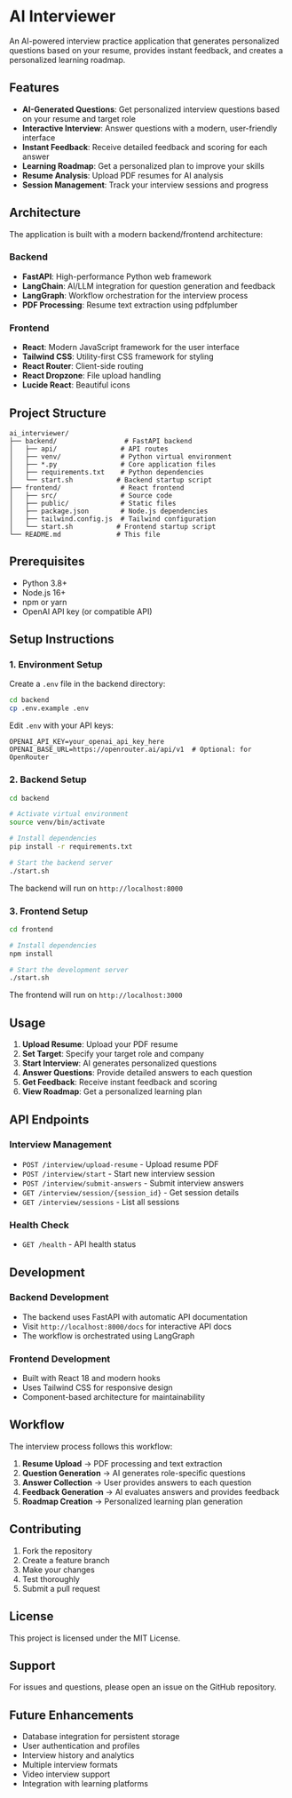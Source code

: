 # AI Interviewer

An AI-powered interview practice application that generates personalized questions based on your resume, provides instant feedback, and creates a personalized learning roadmap.

## Features

- **AI-Generated Questions**: Get personalized interview questions based on your resume and target role
- **Interactive Interview**: Answer questions with a modern, user-friendly interface
- **Instant Feedback**: Receive detailed feedback and scoring for each answer
- **Learning Roadmap**: Get a personalized plan to improve your skills
- **Resume Analysis**: Upload PDF resumes for AI analysis
- **Session Management**: Track your interview sessions and progress

## Architecture

The application is built with a modern backend/frontend architecture:

### Backend
- **FastAPI**: High-performance Python web framework
- **LangChain**: AI/LLM integration for question generation and feedback
- **LangGraph**: Workflow orchestration for the interview process
- **PDF Processing**: Resume text extraction using pdfplumber

### Frontend
- **React**: Modern JavaScript framework for the user interface
- **Tailwind CSS**: Utility-first CSS framework for styling
- **React Router**: Client-side routing
- **React Dropzone**: File upload handling
- **Lucide React**: Beautiful icons

## Project Structure

```
ai_interviewer/
├── backend/                 # FastAPI backend
│   ├── api/                # API routes
│   ├── venv/               # Python virtual environment
│   ├── *.py                # Core application files
│   ├── requirements.txt    # Python dependencies
│   └── start.sh           # Backend startup script
├── frontend/               # React frontend
│   ├── src/                # Source code
│   ├── public/             # Static files
│   ├── package.json        # Node.js dependencies
│   ├── tailwind.config.js  # Tailwind configuration
│   └── start.sh           # Frontend startup script
└── README.md              # This file
```

## Prerequisites

- Python 3.8+
- Node.js 16+
- npm or yarn
- OpenAI API key (or compatible API)

## Setup Instructions

### 1. Environment Setup

Create a `.env` file in the backend directory:

```bash
cd backend
cp .env.example .env
```

Edit `.env` with your API keys:

```env
OPENAI_API_KEY=your_openai_api_key_here
OPENAI_BASE_URL=https://openrouter.ai/api/v1  # Optional: for OpenRouter
```

### 2. Backend Setup

```bash
cd backend

# Activate virtual environment
source venv/bin/activate

# Install dependencies
pip install -r requirements.txt

# Start the backend server
./start.sh
```

The backend will run on `http://localhost:8000`

### 3. Frontend Setup

```bash
cd frontend

# Install dependencies
npm install

# Start the development server
./start.sh
```

The frontend will run on `http://localhost:3000`

## Usage

1. **Upload Resume**: Upload your PDF resume
2. **Set Target**: Specify your target role and company
3. **Start Interview**: AI generates personalized questions
4. **Answer Questions**: Provide detailed answers to each question
5. **Get Feedback**: Receive instant feedback and scoring
6. **View Roadmap**: Get a personalized learning plan

## API Endpoints

### Interview Management
- `POST /interview/upload-resume` - Upload resume PDF
- `POST /interview/start` - Start new interview session
- `POST /interview/submit-answers` - Submit interview answers
- `GET /interview/session/{session_id}` - Get session details
- `GET /interview/sessions` - List all sessions

### Health Check
- `GET /health` - API health status

## Development

### Backend Development
- The backend uses FastAPI with automatic API documentation
- Visit `http://localhost:8000/docs` for interactive API docs
- The workflow is orchestrated using LangGraph

### Frontend Development
- Built with React 18 and modern hooks
- Uses Tailwind CSS for responsive design
- Component-based architecture for maintainability

## Workflow

The interview process follows this workflow:

1. **Resume Upload** → PDF processing and text extraction
2. **Question Generation** → AI generates role-specific questions
3. **Answer Collection** → User provides answers to each question
4. **Feedback Generation** → AI evaluates answers and provides feedback
5. **Roadmap Creation** → Personalized learning plan generation

## Contributing

1. Fork the repository
2. Create a feature branch
3. Make your changes
4. Test thoroughly
5. Submit a pull request

## License

This project is licensed under the MIT License.

## Support

For issues and questions, please open an issue on the GitHub repository.

## Future Enhancements

- Database integration for persistent storage
- User authentication and profiles
- Interview history and analytics
- Multiple interview formats
- Video interview support
- Integration with learning platforms
